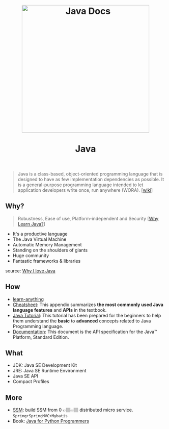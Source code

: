 

<h1 align="center">
<br>
  <a href="https://www.wikiwand.com/en/Java_(programming_language)"><img src="https://i.imgur.com/0Mp0sLj.png" alt="Java Docs" width=400"></a>
  <br>
    <br>
  Java
  <br><br>
</h1>

> Java is a class-based, object-oriented programming language that is designed to have as few implementation dependencies as possible. It is a general-purpose programming language intended to let application developers write once, run anywhere (WORA). [[wiki](https://www.wikiwand.com/en/Java_(programming_language))]

## Why?

> Robustness, Ease of use, Platform-independent and Security [[Why Learn Java?](http://www.bestprogramminglanguagefor.me/why-learn-java)]


* It's a productive language
* The Java Virtual Machine
* Automatic Memory Management
* Standing on the shoulders of giants
* Huge community
* Fantastic frameworks & libraries

source: [Why I love Java](https://dev.to/acoh3n/why-i-love-java-5c14)


## How

* [learn-anything](https://learn-anything.xyz/programming/programming-languages/java/java-libraries)
* [Cheatsheet](https://introcs.cs.princeton.edu/java/11cheatsheet/): This appendix summarizes **the most commonly used Java language features** and **APIs** in the textbook.
* [Java Tutorial](https://www.tutorialspoint.com/java/): This tutorial has been prepared for the beginners to help them understand the **basic** to **advanced** concepts related to Java Programming language.
* [Documentation](https://docs.oracle.com/javase/8/docs/api/): This document is the API specification for the Java™ Platform, Standard Edition.

## What 

* JDK: Java SE Development Kit
* JRE: Java SE Runtime Environment
* Java SE API
* Compact Profiles


## More 

- [SSM](https://github.com/crossoverJie/SSM): build SSM from 0 👉🏽👉🏽 distributed micro service. `Spring+SpringMVC+Mybatis` 
- Book: [Java for Python Programmers](http://interactivepython.org/runestone/static/java4python/index.html)